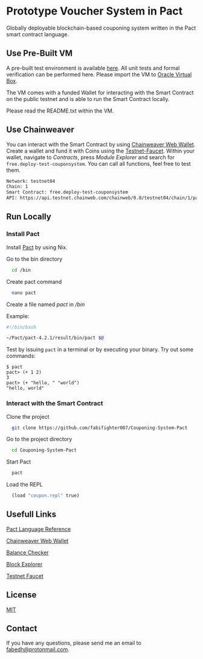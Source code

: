 
# Prototype Voucher System in Pact

Globally deployable blockchain-based couponing system written in the Pact smart contract language.
## Use Pre-Built VM


A pre-built test environment is available [here](www.google.com). All unit tests and formal verification can be performed here. Please import the VM to [Oracle Virtual Box](https://www.virtualbox.org/).

The VM comes with a funded Wallet for interacting with the Smart Contract on the public testnet and is able to run the Smart Contract locally.

Please read the README.txt within the VM.

## Use Chainweaver
You can interact with the Smart Contract by using [Chainweaver Web Wallet](https://chainweaver.kadena.network). Create a wallet and fund it with Coins using the [Testnet-Faucet](https://faucet.testnet.chainweb.com/). Within your wallet, navigate to *Contracts*, press *Module Explorer* and search for `free.deploy-test-couponsystem`. You can call all functions, feel free to test them.

```bash
Network: testnet04
Chain: 1
Smart Contract: free.deploy-test-couponsystem
API: https://api.testnet.chainweb.com/chainweb/0.0/testnet04/chain/1/pact/api/v1/
```
## Run Locally
### Install Pact
Install [Pact](https://github.com/kadena-io/pact/wiki/Building-Kadena-Projects) by using Nix.

Go to the bin directory
```bash
  cd /bin
```

Create pact command
```bash
  nano pact
```

Create a file named *pact* in */bin*

Example:
```bash
#!/bin/bash

~/Pact/pact-4.2.1/result/bin/pact $@
```
Test by issuing `pact` in a terminal or by executing your binary. Try out some commands:

```
$ pact
pact> (+ 1 2)
3
pact> (+ "hello, " "world")
"hello, world"
```
### Interact with the Smart Contract

Clone the project

```bash
  git clone https://github.com/fabifighter007/Couponing-System-Pact
```

Go to the project directory

```bash
  cd Couponing-System-Pact
```

Start Pact

```bash
  pact
```

Load the REPL
```bash
  (load "coupon.repl" true)
```

## Usefull Links

[Pact Language Reference](https://pact-language.readthedocs.io/en/stable/)

[Chainweaver Web Wallet](https://chainweaver.kadena.network/)

[Balance Checker](https://balance.chainweb.com/)

[Block Explorer](https://explorer.chainweb.com/testnet)

[Testnet Faucet](https://faucet.testnet.chainweb.com/)


## License

[MIT](https://choosealicense.com/licenses/apache-2.0/)


## Contact

If you have any questions, please send me an email to fabedh@protonmail.com.
